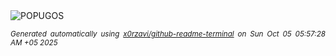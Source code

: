 <div align="justify">
<picture>
    <source media="(prefers-color-scheme: dark)" srcset="https://i.ibb.co/B2PW2037/output-gif.gif">
    <source media="(prefers-color-scheme: light)" srcset="https://i.ibb.co/B2PW2037/output-gif.gif">
    <img alt="POPUGOS" src="https://i.ibb.co/B2PW2037/output-gif.gif">
</picture>

<sub><i>Generated automatically using [x0rzavi/github-readme-terminal](https://github.com/x0rzavi/github-readme-terminal) on Sun Oct 05 05:57:28 AM +05 2025</i></sub>
</div>